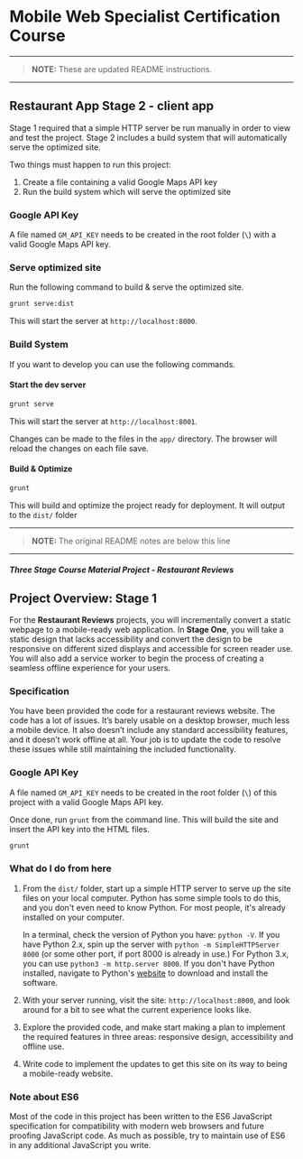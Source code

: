 # Mobile Web Specialist Certification Course

---
> **NOTE:** These are updated README instructions.
---

## Restaurant App Stage 2 - client app

Stage 1 required that a simple HTTP server be run manually in order to view and test the project. Stage 2 includes a build system that will automatically serve  the optimized site.

Two things must happen to run this project:

1. Create a file containing a valid Google Maps API key
2. Run the build system which will serve the optimized site

### Google API Key

A file named `GM_API_KEY` needs to be created in the root folder (`\`) with a valid Google Maps API key.

### Serve optimized site

Run the following command to build & serve the optimized site.

```bash
grunt serve:dist
```

This will start the server at `http://localhost:8000`.

### Build System
If you want to develop you can use the following commands.

#### Start the dev server

```bash
grunt serve
```

This will start the server at `http://localhost:8001`.

Changes can be made to the files in the `app/` directory. The browser will reload the changes on each file save.

#### Build & Optimize

```bash
grunt
```

This will build and optimize the project ready for deployment. It will output to the `dist/` folder

---
> **NOTE:** The original README notes are below this line
---

#### _Three Stage Course Material Project - Restaurant Reviews_

## Project Overview: Stage 1

For the **Restaurant Reviews** projects, you will incrementally convert a static webpage to a mobile-ready web application. In **Stage One**, you will take a static design that lacks accessibility and convert the design to be responsive on different sized displays and accessible for screen reader use. You will also add a service worker to begin the process of creating a seamless offline experience for your users.

### Specification

You have been provided the code for a restaurant reviews website. The code has a lot of issues. It’s barely usable on a desktop browser, much less a mobile device. It also doesn’t include any standard accessibility features, and it doesn’t work offline at all. Your job is to update the code to resolve these issues while still maintaining the included functionality. 

### Google API Key
A file named `GM_API_KEY` needs to be created in the root folder (`\`) of this project with a valid Google Maps API key.

Once done, run `grunt` from the command line. This will build the site and insert the API key into the HTML files.

```bash
grunt
```

### What do I do from here

1. From the `dist/` folder, start up a simple HTTP server to serve up the site files on your local computer. Python has some simple tools to do this, and you don't even need to know Python. For most people, it's already installed on your computer.

    In a terminal, check the version of Python you have: `python -V`. If you have Python 2.x, spin up the server with `python -m SimpleHTTPServer 8000` (or some other port, if port 8000 is already in use.) For Python 3.x, you can use `python3 -m http.server 8000`. If you don't have Python installed, navigate to Python's [website](https://www.python.org/) to download and install the software.

2. With your server running, visit the site: `http://localhost:8000`, and look around for a bit to see what the current experience looks like.
3. Explore the provided code, and make start making a plan to implement the required features in three areas: responsive design, accessibility and offline use.
4. Write code to implement the updates to get this site on its way to being a mobile-ready website.

### Note about ES6

Most of the code in this project has been written to the ES6 JavaScript specification for compatibility with modern web browsers and future proofing JavaScript code. As much as possible, try to maintain use of ES6 in any additional JavaScript you write. 
